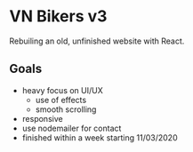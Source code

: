 # VN Bikers v3
Rebuiling an old, unfinished website with React. 

## Goals
- heavy focus on UI/UX
    - use of effects
    - smooth scrolling
- responsive
- use nodemailer for contact
- finished within a week starting 11/03/2020